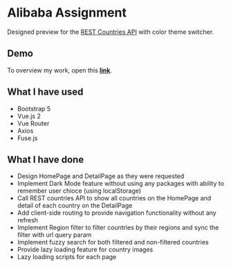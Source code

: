 # Alibaba Assignment

Designed preview for the [REST Countries API](https://restcountries.com/#api-endpoints-v2-all) with color theme switcher.

## Demo

To overview my work, open this **[link](https://aminghorbankhani.github.io/alibaba-assignment-demo)**.

## What I have used
* Bootstrap 5
* Vue.js 2
* Vue Router
* Axios
* Fuse.js

## What I have done

* Design HomePage and DetailPage as they were requested
* Implement Dark Mode feature without using any packages with ability to remember user chioce (using localStorage)
* Call REST countries API to show all countries on the HomePage and detail of each country on the DetailPage
* Add client-side routing to provide navigation functionality without any refresh
* Implement Region filter to filter countries by their regions and sync the filter with url query param
* Implement fuzzy search for both filtered and non-filtered countries
* Provide lazy loading feature for country images
* Lazy loading scripts for each page

